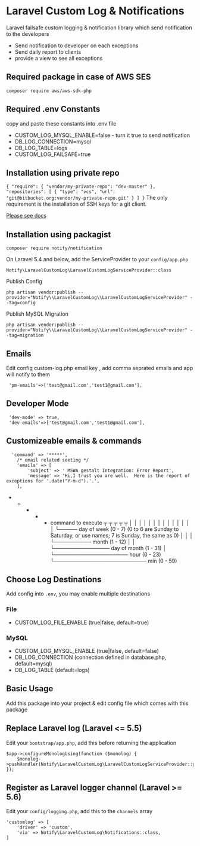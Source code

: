 # Laravel Custom Log & Notifications
Laravel failsafe custom logging & notification library which send notification to the developers

- Send notification to developer on each exceptions 
- Send daily report to clients
- provide a view to see all exceptions 

## Required package in case of AWS SES
`composer require aws/aws-sdk-php`
## Required .env Constants
copy and paste these constants into .env file

- CUSTOM_LOG_MYSQL_ENABLE=false - turn it true to send notification
- DB_LOG_CONNECTION=mysql
- DB_LOG_TABLE=logs
- CUSTOM_LOG_FAILSAFE=true


## Installation using private repo

`{
    "require": {
        "vendor/my-private-repo": "dev-master"
    },
    "repositories": [
        {
            "type": "vcs",
            "url":  "git@bitbucket.org:vendor/my-private-repo.git"
        }
    ]
}`
The only requirement is the installation of SSH keys for a git client.

[Please see docs](https://getcomposer.org/doc/04-schema.md#repositories)
## Installation using packagist

`composer require notify/notification`

On Laravel 5.4 and below, add the ServiceProvider to your `config/app.php`

`Notify\LaravelCustomLog\LaravelCustomLogServiceProvider::class`

Publish Config

`php artisan vendor:publish --provider="Notify\\LaravelCustomLog\\LaravelCustomLogServiceProvider" --tag=config`

Publish MySQL Migration

`php artisan vendor:publish --provider="Notify\\LaravelCustomLog\\LaravelCustomLogServiceProvider" --tag=migration`
## Emails
Edit config  custom-log.php email key , add comma seprated emails and app will notify to them 
```
 'pm-emails'=>['test@gmail.com','test1@gmail.com'],
```
## Developer Mode
```
 'dev-mode' => true,
 'dev-emails'=>['test@gmail.com','test1@gmail.com'],
```
## Customizeable emails & commands 
```
  'command' => '*****',
    /* email related seeting */
    'emails' => [
        'subject' => ' MSWA gestalt Integration: Error Report',
        'message' => 'Hi,I trust you are well.  Here is the report of exceptions for '.date("Y-m-d").'.',
    ],

```
 * * * * *  command to execute
        ┬ ┬ ┬ ┬ ┬
        │ │ │ │ │
        │ │ │ │ │
        │ │ │ │ └───── day of week (0 - 7) (0 to 6 are Sunday to Saturday, or use names; 7 is Sunday, the same as 0)
        │ │ │ └────────── month (1 - 12)
        │ │ └─────────────── day of month (1 - 31)
        │ └──────────────────── hour (0 - 23)
        └───────────────────────── min (0 - 59)

## Choose Log Destinations

Add config into `.env`, you may enable multiple destinations

### File

- CUSTOM_LOG_FILE_ENABLE (true|false, default=true)

### MySQL

- CUSTOM_LOG_MYSQL_ENABLE (true|false, default=false)
- DB_LOG_CONNECTION (connection defined in database.php, default=mysql)
- DB_LOG_TABLE (default=logs)


## Basic Usage

Add this package into your project & edit config file which comes with this package

## Replace Laravel log (Laravel <= 5.5)

Edit your `bootstrap/app.php`, add this before returning the application

```
$app->configureMonologUsing(function ($monolog) {
    $monolog->pushHandler(Notify\LaravelCustomLog\LaravelCustomLogServiceProvider::getSystemHandler());
});
```
## Register as Laravel logger channel (Laravel >= 5.6)

Edit your `config/logging.php`, add this to the `channels` array

```
'customlog' => [
    'driver' => 'custom',
    'via' => Notify\LaravelCustomLog\Notifications::class,
]
```
